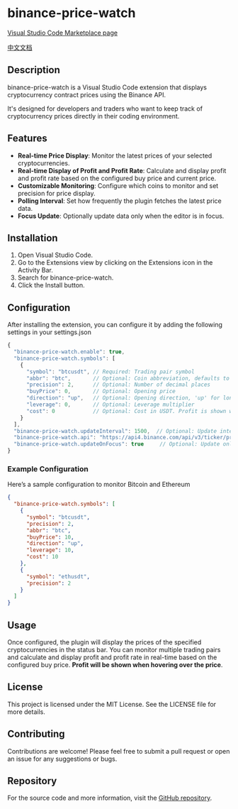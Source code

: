 # binance-price-watch

[Visual Studio Code Marketplace page](https://marketplace.visualstudio.com/items?itemName=chenwuai.binance-price-watch)

[中文文档](./README_zh-CN.md)

## Description
binance-price-watch is a Visual Studio Code extension that displays cryptocurrency contract prices using the Binance API.

It's designed for developers and traders who want to keep track of cryptocurrency prices directly in their coding environment.

## Features
- **Real-time Price Display**: Monitor the latest prices of your selected cryptocurrencies.
- **Real-time Display of Profit and Profit Rate**: Calculate and display profit and profit rate based on the configured buy price and current price.
- **Customizable Monitoring**: Configure which coins to monitor and set precision for price display.
- **Polling Interval**: Set how frequently the plugin fetches the latest price data.
- **Focus Update**: Optionally update data only when the editor is in focus.

## Installation
1. Open Visual Studio Code.
2. Go to the Extensions view by clicking on the Extensions icon in the Activity Bar.
3. Search for binance-price-watch.
4. Click the Install button.

## Configuration
After installing the extension, you can configure it by adding the following settings in your settings.json

```js
{
  "binance-price-watch.enable": true,  
  "binance-price-watch.symbols": [
    {      
      "symbol": "btcusdt", // Required: Trading pair symbol    
      "abbr": "btc",       // Optional: Coin abbreviation, defaults to removing 'usdt'
      "precision": 2,      // Optional: Number of decimal places
      "buyPrice": 0,       // Optional: Opening price
      "direction": "up",   // Optional: Opening direction, 'up' for long, 'down' for short
      "leverage": 0,       // Optional: Leverage multiplier
      "cost": 0            // Optional: Cost in USDT. Profit is shown when hovering over the price. If not set, only profit rate will be displayed.
    }
  ],
  "binance-price-watch.updateInterval": 1500,  // Optional: Update interval in milliseconds
  "binance-price-watch.api": "https://api4.binance.com/api/v3/ticker/price", // Optional: API URL
  "binance-price-watch.updateOnFocus": true     // Optional: Update only when editor is focused}
}
```

### Example Configuration
Here’s a sample configuration to monitor Bitcoin and Ethereum

```json
{  
  "binance-price-watch.symbols": [
    {      
      "symbol": "btcusdt",      
      "precision": 2,
      "abbr": "btc",
      "buyPrice": 10,
      "direction": "up",
      "leverage": 10,
      "cost": 10
    },    
    {      
      "symbol": "ethusdt",      
      "precision": 2
    }  
  ]
}
```
      
## Usage
Once configured, the plugin will display the prices of the specified cryptocurrencies in the status bar. You can monitor multiple trading pairs and calculate and display profit and profit rate in real-time based on the configured buy price. **Profit will be shown when hovering over the price**.

## License
This project is licensed under the MIT License. See the LICENSE file for more details.

## Contributing
Contributions are welcome! Please feel free to submit a pull request or open an issue for any suggestions or bugs.

## Repository
For the source code and more information, visit the [GitHub repository](https://github.com/chenchenwuai/vscode-binance-price-watch).
